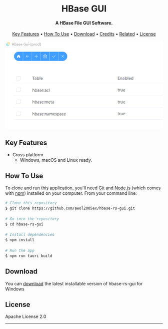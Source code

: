 
<h1 align="center">
  HBase GUI
  <br>
</h1>

<h4 align="center">A HBase File GUI Software.</h4>


<p align="center">
  <a href="#key-features">Key Features</a> •
  <a href="#how-to-use">How To Use</a> •
  <a href="#download">Download</a> •
  <a href="#credits">Credits</a> •
  <a href="#related">Related</a> •
  <a href="#license">License</a>
</p>

![screenshot](doc\screenshot.png)

## Key Features

* Cross platform
  - Windows, macOS and Linux ready.

## How To Use

To clone and run this application, you'll need [Git](https://git-scm.com) and [Node.js](https://nodejs.org/en/download/) (which comes with [npm](http://npmjs.com)) installed on your computer. From your command line:

```bash
# Clone this repository
$ git clone https://github.com/awol2005ex/hbase-rs-gui.git

# Go into the repository
$ cd hbase-rs-gui

# Install dependencies
$ npm install

# Run the app
$ npm run tauri build
```


## Download

You can [download](https://github.com/awol2005ex/hbase-rs-gui/releases/tag/v0.2.0) the latest installable version of hbase-rs-gui for Windows 




## License

Apache License 2.0

---